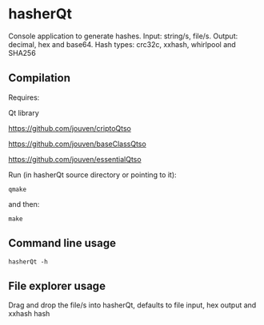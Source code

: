 # hasherQt
Console application to generate hashes. Input: string/s, file/s. Output: decimal, hex and base64. Hash types: crc32c, xxhash, whirlpool and SHA256

Compilation
-----------
Requires:

Qt library

https://github.com/jouven/criptoQtso

https://github.com/jouven/baseClassQtso

https://github.com/jouven/essentialQtso

Run (in hasherQt source directory or pointing to it):

    qmake

and then:

    make

Command line usage
------------------

    hasherQt -h
    
File explorer usage
-------------------
Drag and drop the file/s into hasherQt, defaults to file input, hex output and xxhash hash
